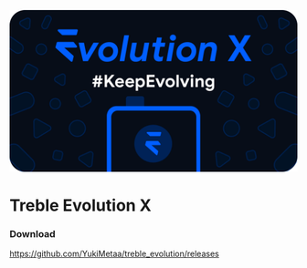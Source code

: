 ![Evolution X](https://github.com/Evolution-X/manifest/raw/udc/EvoBanner.png)

Treble Evolution X
===========

### Download
https://github.com/YukiMetaa/treble_evolution/releases
